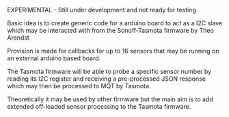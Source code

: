EXPERIMENTAL - Still under development and not ready for testing

Basic idea is to create generic code for a arduino board to act as a I2C slave
which may be interacted with from the Sonoff-Tasmota firmware by Theo Arendst

Provision is made for callbacks for up to 16 sensors that may be running on an
external arduino based board.

The Tasmota firmware will be able to probe a specific sensor number by reading
its I2C register and receiving a pre-processed JSON response which may then
be processed to MQT by Tasmota.

Theoretically it may be used by other firmware but the main aim is to add extended
off-loaded sensor processing to the Tasmota firmware.
